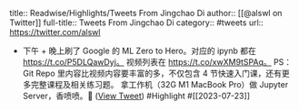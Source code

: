 title:: Readwise/Highlights/Tweets From Jingchao Di
author:: [[@alswl on Twitter]]
full-title:: Tweets From Jingchao Di
category:: #tweets
url:: https://twitter.com/alswl

- 下午 + 晚上刷了 Google 的 ML Zero to Hero。对应的 ipynb 都在 https://t.co/P5DLQawDyj。
  视频列表在 https://t.co/xwXM9tSPAq。
  PS：Git Repo 里内容比视频内容要丰富的多，不仅包含 4 节快速入门课，还有更多完整课程及相关练习题。
  拿工作机（32G M1 MacBook Pro）做 Jupyter Server，香喷喷。🐶 ([View Tweet](https://twitter.com/alswl/status/1682768202588381184)) #Highlight #[[2023-07-23]]